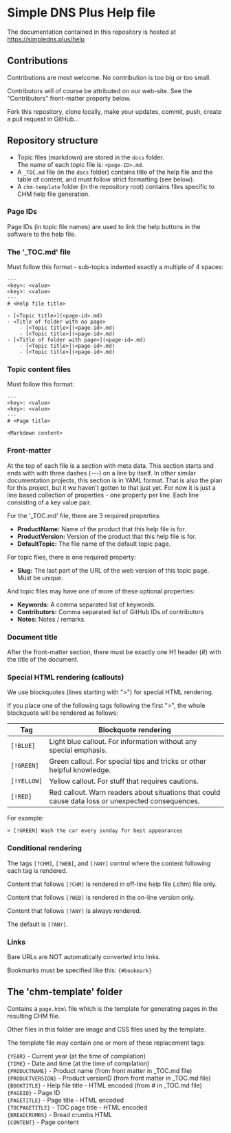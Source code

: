 # Simple DNS Plus Help file

The documentation contained in this repository is hosted at <https://simpledns.plus/help>

## Contributions

Contributions are most welcome. No contribution is too big or too small.

Contributors will of course be attributed on our web-site. See the "Contributors" front-matter property below.

Fork this repository, clone locally, make your updates, commit, push, create a pull request in GitHub...

## Repository structure

- Topic files (markdown) are stored in the `docs` folder.\
The name of each topic file is: `<page-ID>.md`.
- A `_TOC.md` file (in the `docs` folder) contains title of the help file and the table of content, and must follow strict formatting (see below).
- A `chm-template` folder (in the repository root) contains files specific to CHM help file generation.

### Page IDs

Page IDs (in topic file names) are used to link the help buttons in the software to the help file.

### The '_TOC.md' file

Must follow this format - sub-topics indented exactly a multiple of 4 spaces:

```
---
<key>: <value>
<key>: <value>
---
# <Help file title>

- [<Topic title>](<page-id>.md)
- <Title of folder with no page>
    - [<Topic title>](<page-id>.md)
    - [<Topic title>](<page-id>.md)
- [<Title of folder with page>](<page-id>.md)
    - [<Topic title>](<page-id>.md)
    - [<Topic title>](<page-id>.md)
```

### Topic content files

Must follow this format:

```
---
<key>: <value>
<key>: <value>
---
# <Page title>

<Markdown content>
```

### Front-matter

At the top of each file is a section with meta data. This section starts and ends with with three dashes (---) on a line by itself.
In other similar documentation projects, this section is in YAML format.
That is also the plan for this project, but it we haven't gotten to that just yet.
For now it is just a line based collection of properties - one property per line.
Each line consisting of a key value pair.

For the '_TOC.md' file, there are 3 required properties:

- **ProductName:** Name of the product that this help file is for.
- **ProductVersion:** Version of the product that this help file is for.
- **DefaultTopic:** The file name of the default topic page.

For topic files, there is one required property:

- **Slug:** The last part of the URL of the web version of this topic page. Must be unique.
 
And topic files may have one of more of these optional properties:  

- **Keywords:** A comma separated list of keywords.
- **Contributors:** Comma separated list of GitHub IDs of contributors  
- **Notes:** Notes / remarks.


### Document title

After the front-matter section, there must be exactly one H1 header (#) with the title of the document.

### Special HTML rendering (callouts)

We use blockquotes (lines starting with ">") for special HTML rendering.

If you place one of the following tags following the first ">", the whole blockquote will be rendered as follows:

| Tag        | Blockquote rendering |
| ---------- | --- |
| `[!BLUE]`  | Light blue callout. For information without any special emphasis.| 
| `[!GREEN]` | Green callout. For special tips and tricks or other helpful knowledge. | 
| `[!YELLOW]`| Yellow callout. For stuff that requires cautions.  |
| `[!RED]`   | Red callout. Warn readers about situations that could cause data loss or unexpected consequences. |

For example:

```
> [!GREEN] Wash the car every sunday for best appearances
```

### Conditional rendering

The tags `[?CHM]`, `[?WEB]`, and `[?ANY]` control where the content following each tag is rendered.

Content that follows `[?CHM]` is rendered in off-line help file (.chm) file only.

Content that follows `[?WEB]` is rendered in the on-line version only.

Content that follows `[?ANY]` is always rendered.

The default is `[?ANY]`.

### Links

Bare URLs are NOT automatically converted into links.

Bookmarks must be specified like this: `{#bookmark}`

## The 'chm-template' folder

Contains a `page.html` file which is the template for generating pages in the resulting CHM file.

Other files in this folder are image and CSS files used by the template.

The template file may contain one or more of these replacement tags:

`{YEAR}` - Current year (at the time of compilation)\
`{TIME}` - Date and time (at the time of compilation)\
`{PRODUCTNAME}` - Product name (from front matter in _TOC.md file)\
`{PRODUCTVERSION}` - Product versionD (from front matter in _TOC.md file)\
`{BOOKTITLE}` - Help file title - HTML encoded (from # in _TOC.md file)\
`{PAGEID}` - Page ID\
`{PAGETITLE}` - Page title - HTML encoded\
`{TOCPAGETITLE}` - TOC page title - HTML encoded\
`{BREADCRUMBS}` - Bread crumbs HTML\
`{CONTENT}` - Page content

